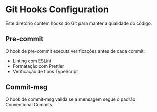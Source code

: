 # Git Hooks Configuration

Este diretório contém hooks do Git para manter a qualidade do código.

## Pre-commit

O hook de pre-commit executa verificações antes de cada commit:

- Linting com ESLint
- Formatação com Prettier
- Verificação de tipos TypeScript

## Commit-msg

O hook de commit-msg valida se a mensagem segue o padrão Conventional Commits.
